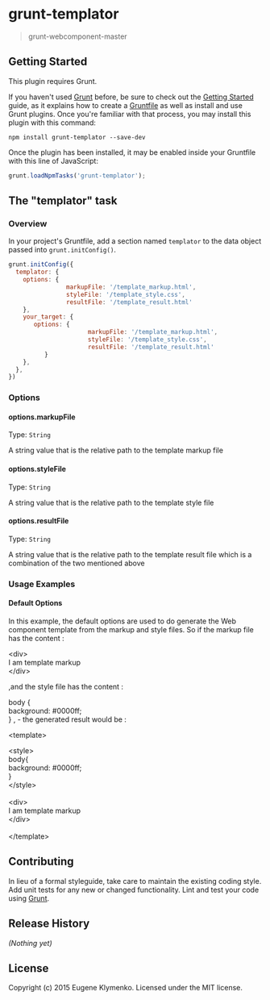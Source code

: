 # grunt-templator

> grunt-webcomponent-master

## Getting Started
This plugin requires Grunt.

If you haven't used [Grunt](http://gruntjs.com/) before, be sure to check out the [Getting Started](http://gruntjs.com/getting-started) guide, as it explains how to create a [Gruntfile](http://gruntjs.com/sample-gruntfile) as well as install and use Grunt plugins. Once you're familiar with that process, you may install this plugin with this command:

```shell
npm install grunt-templator --save-dev
```

Once the plugin has been installed, it may be enabled inside your Gruntfile with this line of JavaScript:

```js
grunt.loadNpmTasks('grunt-templator');
```

## The "templator" task

### Overview
In your project's Gruntfile, add a section named `templator` to the data object passed into `grunt.initConfig()`.

```js
grunt.initConfig({
  templator: {
    options: {
                markupFile: '/template_markup.html',
                styleFile: '/template_style.css',
                resultFile: '/template_result.html'
    },
    your_target: {
       options: {
                      markupFile: '/template_markup.html',
                      styleFile: '/template_style.css',
                      resultFile: '/template_result.html'
          }
    },
  },
})
```

### Options

#### options.markupFile
Type: `String`

A string value that is the relative path to the template markup file

#### options.styleFile
Type: `String`

A string value that is the relative path to the template style file

#### options.resultFile
Type: `String`

A string value that is the relative path to the template result file which is a combination
of the two mentioned above

### Usage Examples

#### Default Options
In this example, the default options are used to do generate the Web component template from the markup and
style files. 
So if the markup file has the content :
 
 
 &lt;div&gt;<br>
   I am template markup
   <br>
 &lt;/div&gt;
 
,and the style file has the content :

body {<br>
  background: #0000ff;
  <br>
}
, - the generated result would be :

&lt;template&gt;<br>

&lt;style&gt;<br>
body{<br>
  background: #0000ff;<br>
}<br>
&lt;/style&gt;<br>
<br>
&lt;div&gt;<br>
  I am template markup<br>
&lt;/div&gt;<br>
<br>
&lt;/template&gt;



## Contributing
In lieu of a formal styleguide, take care to maintain the existing coding style. Add unit tests for any new or changed functionality. Lint and test your code using [Grunt](http://gruntjs.com/).

## Release History
_(Nothing yet)_

## License
Copyright (c) 2015 Eugene Klymenko. Licensed under the MIT license.
